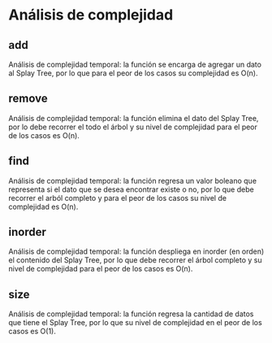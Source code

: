 # Análisis de complejidad

## add
Análisis de complejidad temporal: la función se encarga de agregar un dato al Splay Tree, por lo que para el peor de los casos su complejidad es O(n).

## remove	
Análisis de complejidad temporal: la función elimina el dato del Splay Tree, por lo debe recorrer el todo el árbol y su nivel de complejidad para el peor de los casos es O(n).

## find
Análisis de complejidad temporal: la función regresa un valor boleano que representa si el dato que se desea encontrar existe o no, por lo que debe recorrer el arból completo y para el peor de los casos su nivel de complejidad es O(n).

## inorder 
Análisis de complejidad temporal: la función despliega en inorder (en orden) el contenido del Splay Tree, por lo que debe recorrer el árbol completo y su nivel de complejidad para el peor de los casos es O(n).

## size
Análisis de complejidad temporal: la función regresa la cantidad de datos que tiene el Splay Tree, por lo que su nivel de complejidad en el peor de los casos es O(1).
